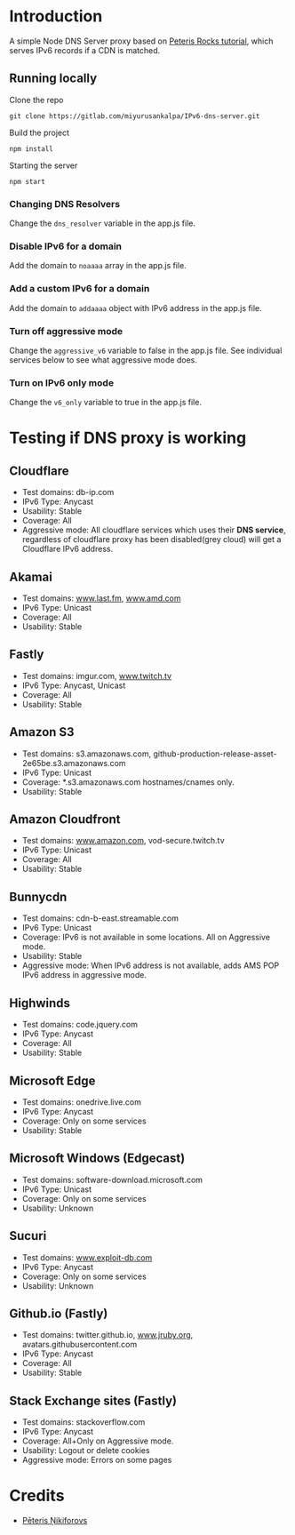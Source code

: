 # Introduction

A simple Node DNS Server proxy based on [Peteris Rocks tutorial](https://peteris.rocks/blog/dns-proxy-server-in-node-js-with-ui/), which serves IPv6 records if a CDN is matched.

## Running locally

Clone the repo

	git clone https://gitlab.com/miyurusankalpa/IPv6-dns-server.git

Build the project 

	npm install

Starting the server 

	npm start

### Changing DNS Resolvers

Change the `dns_resolver` variable in the app.js file.

### Disable IPv6 for a domain

Add the domain to `noaaaa` array in the app.js file.

### Add a custom IPv6 for a domain

Add the domain to `addaaaa` object with IPv6 address in the app.js file.

### Turn off aggressive mode

Change the `aggressive_v6` variable to false in the app.js file. See individual services below to see what aggressive mode does.

### Turn on IPv6 only mode

Change the `v6_only` variable to true in the app.js file.

# Testing if DNS proxy is working

## Cloudflare

* Test domains: db-ip.com
* IPv6 Type: Anycast
* Usability: Stable
* Coverage: All
* Aggressive mode: All cloudflare services which uses their **DNS service**, regardless of cloudflare proxy has been disabled(grey cloud) will get a Cloudflare IPv6 address.

## Akamai

* Test domains: www.last.fm, www.amd.com
* IPv6 Type: Unicast
* Coverage: All
* Usability: Stable

## Fastly 

* Test domains: imgur.com, www.twitch.tv
* IPv6 Type: Anycast, Unicast
* Coverage: All
* Usability: Stable

## Amazon S3 

* Test domains: s3.amazonaws.com, github-production-release-asset-2e65be.s3.amazonaws.com
* IPv6 Type: Unicast
* Coverage: *.s3.amazonaws.com hostnames/cnames only.
* Usability: Stable

## Amazon Cloudfront 

* Test domains: www.amazon.com, vod-secure.twitch.tv
* IPv6 Type: Unicast
* Coverage: All
* Usability: Stable

## Bunnycdn

* Test domains: cdn-b-east.streamable.com
* IPv6 Type: Unicast
* Coverage: IPv6 is not available in some locations. All on Aggressive mode.
* Usability: Stable
* Aggressive mode: When IPv6 address is not available, adds AMS POP IPv6 address in aggressive mode.

## Highwinds

* Test domains: code.jquery.com
* IPv6 Type: Anycast
* Coverage: All
* Usability: Stable

## Microsoft Edge

* Test domains: onedrive.live.com
* IPv6 Type: Anycast
* Coverage: Only on some services
* Usability: Stable

## Microsoft Windows (Edgecast)

* Test domains: software-download.microsoft.com
* IPv6 Type: Unicast
* Coverage: Only on some services
* Usability: Unknown

## Sucuri

* Test domains: www.exploit-db.com
* IPv6 Type: Anycast
* Coverage: Only on some services
* Usability: Unknown

## Github.io (Fastly)

* Test domains: twitter.github.io, www.jruby.org, avatars.githubusercontent.com	
* IPv6 Type: Anycast
* Coverage: All
* Usability: Stable

## Stack Exchange sites (Fastly)

* Test domains: stackoverflow.com
* IPv6 Type: Anycast
* Coverage: All+Only on Aggressive mode.
* Usability: Logout or delete cookies
* Aggressive mode: Errors on some pages

# Credits
* [Pēteris Ņikiforovs](https://peteris.rocks/)